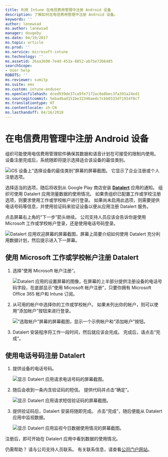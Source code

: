 ```yaml
---
title: 利用 Intune 在电信费用管理中注册 Android 设备
description: 了解如何在电信费用管理中注册 Android 设备。
keywords: ''
author: lenewsad
ms.author: lanewsad
manager: dougeby
ms.date: 04/19/2017
ms.topic: article
ms.prod: ''
ms.service: microsoft-intune
ms.technology: ''
ms.assetid: 26aa3698-7e4d-453a-8852-ab75e72b6485
searchScope:
- User help
ROBOTS: ''
ms.reviewer: sumitp
ms.suite: ems
ms.custom: intune-enduser
ms.openlocfilehash: dced939de37ca9fe7172ac0a8bec3fa391a24ed1
ms.sourcegitcommit: 5eba4bad151be32346aedc7cbb0333d71934f8cf
ms.translationtype: HT
ms.contentlocale: zh-CN
ms.lasthandoff: 04/16/2018
---
```

# <a name="enroll-your-android-device-in-telecom-expense-management"></a>在电信费用管理中注册 Android 设备

组织可能使用电信费用管理软件确保其数据和语音计划在可接受的限制内使用。 设备注册完成后，系统随即将提示选择适合该设备的最佳类别。

![iOS 设备上“选择设备的最佳类别”屏幕的屏幕截图。 它显示了企业注册或个人注册选项。](./media/and-enroll-11-tem-select-best-category.png)

选择适当的选项，随后将收到从 Google Play 商店安装 [__Datalert__](https://play.google.com/store/apps/details?id=fr.memobox.databox) 应用的通知。 组织可使用 Datalert 应用测量数据的使用情况。 如果贵组织已配置工作或学校注册选项，则要求使用工作或学校帐户进行登录。 如果尚未启用此选项，则需要提供电话号码等信息，并使用验证码来验证设备以便从应用注册 Datalert 服务。

点击屏幕右上角的“下一步”箭头继续。 公司支持人员应该会告诉你是使用 Microsoft 工作或学校帐户登录，还是使用电话号码登录。

  ![Datalert 应用欢迎屏幕的屏幕截图，屏幕上简要介绍如何使用 Datalert 充分利用数据计划，然后提示进入下一屏幕。](./media/and-enroll-12-tem-datalert-setup.png)

## <a name="enroll-into-datalert-using-your-microsoft-work-or-school-account"></a>使用 Microsoft 工作或学校帐户注册 Datalert

1. 选择“使用 Microsoft 帐户注册”。

   ![Datalert 应用的设置屏幕的图像，在屏幕的上半部分提供注册设备的电话号码字段，在底部显示“使用 Microsoft 帐户注册”，只要你拥有 Microsoft Office 365 帐户和 Intune 订阅。](./media/and-enroll-12a-tem-datalert-enroll-msft-account.png)

2. 从可用的帐户中选择你的工作或学校帐户。 如果未列出你的帐户，则可以使用“添加帐户”按钮来进行登录。

   ![“选取帐户”屏幕的屏幕截图，显示一个示例帐户和“添加帐户”按钮。](./media/and-enroll-12b-tem-datalert-enroll-select-msft-account.png)

3. Datalert 安装程序将工作一段时间，然后就应该会完成。 完成后，请点击“完成”。

## <a name="enroll-into-datalert-using-your-phone-number"></a>使用电话号码注册 Datalert

1. 提供设备的电话号码。

   ![显示 Datalert 应用请求电话号码的屏幕截图。](./media/and-enroll-13-tem-datalert-phone-number.png)

2. 随后会收到一条内含验证码的短信。 提供代码并点击“确定”。

   ![显示 Datalert 应用请求短信验证码的屏幕截图。](./media/and-enroll-14-tem-datalert-sms.png)

3. 提供验证码后，Datalert 安装将随即完成。 点击“完成”，随后便能从 Datalert 应用中监视数据。

   ![显示 Datalert 应用监视今日数据使用情况的屏幕截图。](./media/and-enroll-15-tem-datalert-monitoring-active.png)

注册后，即可开始在 Datalert 应用中看到数据的使用情况。

仍需帮助？ 请与公司支持人员联系。 有关联系信息，请查看[公司门户网站](https://portal.manage.microsoft.com#HelpDeskDialog)。
